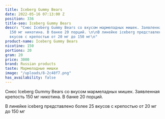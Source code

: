 ```yaml
---
title: Iceberg Gummy Bears
date: 2022-05-16 07:13:00 Z
position: 336
title-seo: Iceberg Gummy Bears
descr: "Снюс Iceberg Gummy Bears со вкусом мармеладных мишек. Заявленная крепость
  150 мг никотина. В банке 20 порций. \n\nВ линейке iceberg представлено более 25
  вкусов с крепостью от 20 мг до 150 мг\n"
product-name: Iceberg Gummy Bears
nicotine: 150
portions: 20
gram: 20
price: 3000
brand: Russian products
taste: Мармеладные мишки
image: "/uploads/8-2c48f7.png"
has_availability: false
---
```


Снюс Iceberg Gummy Bears со вкусом мармеладных мишек. Заявленная крепость 150 мг никотина. В банке 20 порций. 

В линейке iceberg представлено более 25 вкусов с крепостью от 20 мг до 150 мг
